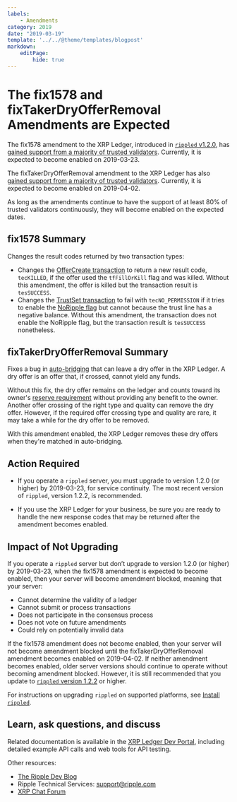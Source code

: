 ```yaml
---
labels:
    - Amendments
category: 2019
date: "2019-03-19"
template: '../../@theme/templates/blogpost'
markdown:
    editPage:
        hide: true
---
```

# The fix1578 and fixTakerDryOfferRemoval Amendments are Expected

The fix1578 amendment to the XRP Ledger, introduced in [`rippled` v1.2.0](https://github.com/ripple/rippled/releases/tag/1.2.0), has [gained support from a majority of trusted validators](https://xrpcharts.ripple.com/#/transactions/147C93F2D60CB7A3FEC16957B6BD64A6D5C4411DD00D82B51189B5DE9A6FC438). Currently, it is expected to become enabled on 2019-03-23.

The fixTakerDryOfferRemoval amendment to the XRP Ledger has also [gained support from a majority of trusted validators](https://xrpcharts.ripple.com/#/transactions/B6441A0F494112AD5931DB5A5E9E1F8B40B29A7FEE41CFCF8D5B11C5897A6920). Currently, it is expected to become enabled on 2019-04-02.

As long as the amendments continue to have the support of at least 80% of trusted validators continuously, they will become enabled on the expected dates.

<!-- BREAK -->

## fix1578 Summary

Changes the result codes returned by two transaction types:

- Changes the [OfferCreate transaction](https://developers.ripple.com/offercreate.html) to return a new result code, `tecKILLED`, if the offer used the `tfFillOrKill` flag and was killed. Without this amendment, the offer is killed but the transaction result is `tesSUCCESS`.
- Changes the [TrustSet transaction](https://developers.ripple.com/trustset.html) to fail with `tecNO_PERMISSION` if it tries to enable the [NoRipple flag](https://developers.ripple.com/rippling.html#the-noripple-flag) but cannot because the trust line has a negative balance. Without this amendment, the transaction does not enable the NoRipple flag, but the transaction result is `tesSUCCESS` nonetheless.


## fixTakerDryOfferRemoval Summary

Fixes a bug in [auto-bridging](https://developers.ripple.com/autobridging.html) that can leave a dry offer in the XRP Ledger. A dry offer is an offer that, if crossed, cannot yield any funds.

Without this fix, the dry offer remains on the ledger and counts toward its owner's [reserve requirement](https://developers.ripple.com/reserves.html#owner-reserves) without providing any benefit to the owner. Another offer crossing of the right type and quality can remove the dry offer. However, if the required offer crossing type and quality are rare, it may take a while for the dry offer to be removed.

With this amendment enabled, the XRP Ledger removes these dry offers when they're matched in auto-bridging.


## Action Required

- If you operate a `rippled` server, you must upgrade to version 1.2.0 (or higher) by 2019-03-23, for service continuity. The most recent version of `rippled`, version 1.2.2, is recommended.

- If you use the XRP Ledger for your business, be sure you are ready to handle the new response codes that may be returned after the amendment becomes enabled.

## Impact of Not Upgrading

If you operate a `rippled` server but don’t upgrade to version 1.2.0 (or higher) by 2019-03-23, when the fix1578 amendment is expected to become enabled, then your server will become amendment blocked, meaning that your server:

* Cannot determine the validity of a ledger
* Cannot submit or process transactions
* Does not participate in the consensus process
* Does not vote on future amendments
* Could rely on potentially invalid data

If the fix1578 amendment does not become enabled, then your server will not become amendment blocked until the fixTakerDryOfferRemoval amendment becomes enabled on 2019-04-02. If neither amendment becomes enabled, older server versions should continue to operate without becoming amendment blocked. However, it is still recommended that you update to [`rippled` version 1.2.2](https://github.com/ripple/rippled/releases/tag/1.2.2) or higher.

For instructions on upgrading `rippled` on supported platforms, see [Install `rippled`](https://developers.ripple.com/install-rippled.html).

## Learn, ask questions, and discuss
Related documentation is available in the [XRP Ledger Dev Portal](https://developers.ripple.com/), including detailed example API calls and web tools for API testing.

Other resources:

* [The Ripple Dev Blog](https://developers.ripple.com/blog/)
* Ripple Technical Services: <support@ripple.com>
* [XRP Chat Forum](http://www.xrpchat.com/)
